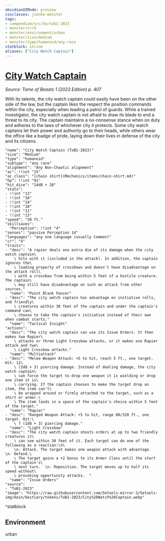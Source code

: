 ```yaml
---
obsidianUIMode: preview
cssclasses: json5e-monster
tags:
- compendium/src/5e/tob1-2023
- monster/cr/4
- monster/environment/urban
- monster/size/medium
- monster/type/humanoid/any-race
statblock: inline
aliases: ["City Watch Captain"]
---
```

# [City Watch Captain](Mechanics\bestiary\humanoid/city-watch-captain-tob1-2023.md)
*Source: Tome of Beasts 1 (2023 Edition) p. 407*  

With its talents, the city watch captain could easily have been on the other side of the law, but the captain likes the respect the position commands within the city, especially when leading a patrol of guards. While a trained investigator, the city watch captain is not afraid to draw its blade to end a threat to its city. The captain maintains a no-nonsense stance when on duty and adheres to the laws of whichever city it protects. Some city watch captains let their power and authority go to their heads, while others wear the office like a badge of pride, laying down their lives in defense of the city and its citizens.

```statblock
"name": "City Watch Captain (ToB1-2023)"
"size": "Medium"
"type": "humanoid"
"subtype": "any race"
"alignment": "Any Non-Chaotic alignment"
"ac": !!int "15"
"ac_class": "[chain shirt](Mechanics/items/chain-shirt.md)"
"hp": !!int "91"
"hit_dice": "14d8 + 28"
"stats":
- !!int "13"
- !!int "16"
- !!int "14"
- !!int "10"
- !!int "11"
- !!int "13"
"speed": "30 ft."
"skillsaves":
  "Perception": !!int "4"
"senses": "passive Perception 14"
"languages": "any one language (usually Common)"
"cr": "4"
"traits":
- "desc": "A rapier deals one extra die of its damage when the city watch captain\
    \ hits with it (included in the attack). In addition, the captain ignores the\
    \ loading property of crossbows and doesn't have disadvantage on the attack roll\
    \ with a crossbow from being within 5 feet of a hostile creature. The captain\
    \ may still have disadvantage on such an attack from other sources."
  "name": "Point Blank Fencer"
- "desc": "The city watch captain has advantage on initiative rolls, and friendly\
    \ creatures within 30 feet of the captain and under the captain's command can\
    \ choose to take the captain's initiative instead of their own when combat starts."
  "name": "Tactical Insight"
"actions":
- "desc": "The city watch captain can use its Issue Orders. It then makes two Rapier\
    \ attacks or three Light Crossbow attacks, or it makes one Rapier attack and two\
    \ Light Crossbow attacks."
  "name": "Multiattack"
- "desc": "Melee Weapon Attack: +5 to hit, reach 5 ft., one target. Hit: 12\
    \ (2d8 + 3) piercing damage. Instead of dealing damage, the city watch captain\
    \ can force the target to drop one weapon it is wielding or drop one item it is\
    \ carrying. If the captain chooses to make the target drop an item, the item can't\
    \ be wrapped around or firmly attached to the target, such as a shirt or armor.\
    \ The item lands in a space of the captain's choice within 5 feet of the target."
  "name": "Rapier"
- "desc": "Ranged Weapon Attack: +5 to hit, range 80/320 ft., one target. Hit:\
    \ 7 (1d8 + 3) piercing damage."
  "name": "Light Crossbow"
- "desc": "The city watch captain shouts orders at up to two friendly creatures it\
    \ can see within 30 feet of it. Each target can do one of the following as a reaction:\n\
    \n- Attack. The target makes one weapon attack with advantage.  \n- Defend.\
    \ The target gains a +2 bonus to its Armor Class until the start of the captain's\
    \ next turn.  \n- Reposition. The target moves up to half its speed without\
    \ provoking opportunity attacks.  "
  "name": "Issue Orders"
"source":
- "ToB1-2023"
"image": "https://raw.githubusercontent.com/5etools-mirror-3/5etools-img/main/bestiary/tokens/ToB1-2023/City%20Watch%20Captain.webp"
```
^statblock

## Environment

urban